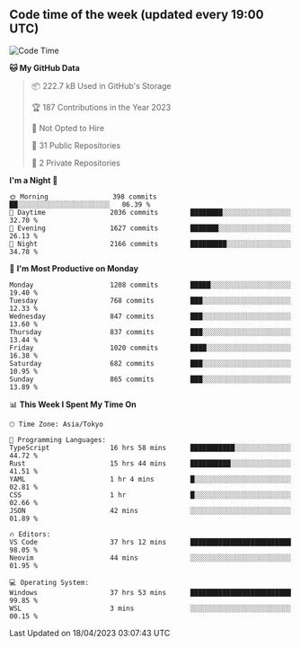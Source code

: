 ## Code time of the week (updated every 19:00 UTC)

<!--START_SECTION:waka-->
![Code Time](http://img.shields.io/badge/Code%20Time-1%2C813%20hrs%2025%20mins-blue)

**🐱 My GitHub Data** 

> 📦 222.7 kB Used in GitHub's Storage 
 > 
> 🏆 187 Contributions in the Year 2023
 > 
> 🚫 Not Opted to Hire
 > 
> 📜 31 Public Repositories 
 > 
> 🔑 2 Private Repositories 
 > 
**I'm a Night 🦉** 

```text
🌞 Morning                398 commits         ██░░░░░░░░░░░░░░░░░░░░░░░   06.39 % 
🌆 Daytime                2036 commits        ████████░░░░░░░░░░░░░░░░░   32.70 % 
🌃 Evening                1627 commits        ███████░░░░░░░░░░░░░░░░░░   26.13 % 
🌙 Night                  2166 commits        █████████░░░░░░░░░░░░░░░░   34.78 % 
```
📅 **I'm Most Productive on Monday** 

```text
Monday                   1208 commits        █████░░░░░░░░░░░░░░░░░░░░   19.40 % 
Tuesday                  768 commits         ███░░░░░░░░░░░░░░░░░░░░░░   12.33 % 
Wednesday                847 commits         ███░░░░░░░░░░░░░░░░░░░░░░   13.60 % 
Thursday                 837 commits         ███░░░░░░░░░░░░░░░░░░░░░░   13.44 % 
Friday                   1020 commits        ████░░░░░░░░░░░░░░░░░░░░░   16.38 % 
Saturday                 682 commits         ███░░░░░░░░░░░░░░░░░░░░░░   10.95 % 
Sunday                   865 commits         ███░░░░░░░░░░░░░░░░░░░░░░   13.89 % 
```


📊 **This Week I Spent My Time On** 

```text
🕑︎ Time Zone: Asia/Tokyo

💬 Programming Languages: 
TypeScript               16 hrs 58 mins      ███████████░░░░░░░░░░░░░░   44.72 % 
Rust                     15 hrs 44 mins      ██████████░░░░░░░░░░░░░░░   41.51 % 
YAML                     1 hr 4 mins         █░░░░░░░░░░░░░░░░░░░░░░░░   02.81 % 
CSS                      1 hr                █░░░░░░░░░░░░░░░░░░░░░░░░   02.66 % 
JSON                     42 mins             ░░░░░░░░░░░░░░░░░░░░░░░░░   01.89 % 

🔥 Editors: 
VS Code                  37 hrs 12 mins      █████████████████████████   98.05 % 
Neovim                   44 mins             ░░░░░░░░░░░░░░░░░░░░░░░░░   01.95 % 

💻 Operating System: 
Windows                  37 hrs 53 mins      █████████████████████████   99.85 % 
WSL                      3 mins              ░░░░░░░░░░░░░░░░░░░░░░░░░   00.15 % 
```


 Last Updated on 18/04/2023 03:07:43 UTC
<!--END_SECTION:waka-->
